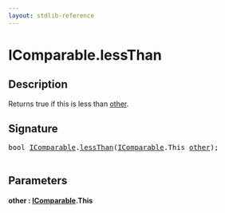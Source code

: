 ```yaml
---
layout: stdlib-reference
---
```


# IComparable\.lessThan

## Description

Returns true if <span class='code'>this</span> is less than <span class='code'><a href="lessthan-4#decl-other" class="code_param">other</a></span>.




## Signature 

<pre>
<span class="code_keyword">bool</span> <a href="../interfaces/icomparable-01/index" class="code_type">IComparable</a>.<a href="lessthan-4">lessThan</a>(<a href="../interfaces/icomparable-01/index" class="code_type">IComparable</a>.<span class="code_keyword">This</span> <a href="lessthan-4#decl-other" class="code_param">other</a>);

</pre>

## Parameters

####  <a id="decl-other"></a>other  : [IComparable](../interfaces/icomparable-01/index)\.This

